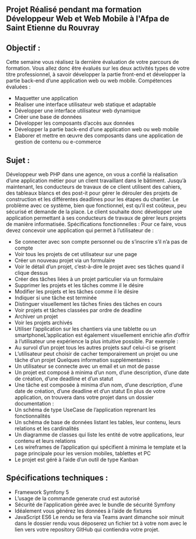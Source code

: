 ## Projet Réalisé pendant ma formation Développeur Web et Web Mobile à l'Afpa de Saint Etienne du Rouvray

## Objectif :
Cette semaine vous réalisez la dernière évaluation de votre parcours de formation. Vous allez donc
être évalués sur les deux activités types de votre titre professionnel, à savoir développer la partie
front-end et développer la partie back-end d’une application web ou web mobile.
Compétences évaluées :
- Maquetter une application
- Réaliser une interface utilisateur web statique et adaptable
- Développer une interface utilisateur web dynamique
- Créer une base de données
- Développer les composants d’accès aux données
- Développer la partie back-end d’une application web ou web mobile
- Elaborer et mettre en œuvre des composants dans une application de gestion de contenu ou
e-commerce

## Sujet :
Développeur web PHP dans une agence, on vous a confié la réalisation d’une application métier
pour un client travaillant dans le bâtiment.
Jusqu’à maintenant, les conducteurs de travaux de ce client utilisent des cahiers, des tableaux blancs
et des post-it pour gérer le dérouler des projets de construction et les différentes deadlines pour les
étapes du chantier.
Le problème avec ce système, bien que fonctionnel, est qu’il est coûteux, peu sécurisé et demande
de la place. Le client souhaite donc développer une application permettant à ses conducteurs de
travaux de gérer leurs projets de manière informatisée.
Spécifications fonctionnelles :
Pour ce faire, vous devez concevoir une application qui permet à l’utilisateur de :
- Se connecter avec son compte personnel ou de s’inscrire s’il n’a pas de compte
- Voir tous les projets de cet utilisateur sur une page
- Créer un nouveau projet via un formulaire
- Voir le détail d’un projet, c’est-à-dire le projet avec ses tâches quand il clique dessus
- Créer des tâches liées à un projet particulier via un formulaire
- Supprimer les projets et les tâches comme il le désire
- Modifier les projets et les tâches comme il le désire
- Indiquer si une tâche est terminée
- Distinguer visuellement les tâches finies des tâches en cours
- Voir projets et tâches classées par ordre de deadline
- Archiver un projet
- Voir les projets archivés
- Utiliser l’application sur les chantiers via une tablette ou un smartphoneL’application est également 
visuellement enrichie afin d’offrir à l’utilisateur une expérience la plus
intuitive possible. Par exemple :
- Au survol d’un projet tous les autres projets sauf celui-ci se grisent
- L’utilisateur peut choisir de cacher temporairement un projet ou une tâche d’un projet
Quelques information supplémentaires :
- Un utilisateur se connecte avec un email et un mot de passe
- Un projet est composé à minima d’un nom, d’une description, d’une date de création, d’une
deadline et d’un statut
- Une tâche est composée à minima d’un nom, d’une description, d’une date de création,
d’une deadline et d’un statut
En plus de votre application, on trouvera dans votre projet dans un dossier documentation :
- Un schéma de type UseCase de l’application reprenant les fonctionnalités
- Un schéma de base de données listant les tables, leur contenu, leurs relations et les
cardinalités
- Un diagramme de classes qui liste les entité de votre applications, leur contenu et leurs
relations
- Les wireframes de l’application qui spécifient à minima le template et la page principale
pour les version mobiles, tablettes et PC
- Le projet est géré à l’aide d’un outil de type Kanban

## Spécifications techniques :
- Framework Symfony 5
- L’usage de la commande generate crud est autorisé
- Sécurité de l’application gérée avec le bundle de sécurité Symfony
- Idéalement vous générez les données à l’aide de fixtures
- JavaScript ES6
Le rendu se fera via Teams avant dimanche soir minuit dans le dossier rendu vous déposerez
un fichier txt à votre nom avec le lien vers votre repository GitHub qui contiendra votre
projet.